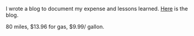 I wrote a blog to document my expense and lessons learned. [Here](http://juliachencoding.blogspot.com/2019/09/case-study-my-expenses-report-to-san.html) is the blog. <br>

80 miles, $13.96 for gas, $9.99/ gallon. 
